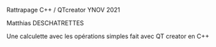Rattrapage C++ / QTcreator	YNOV 2021

Matthias DESCHATRETTES

Une calculette avec les opérations simples fait avec QT creator en C++